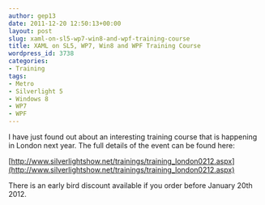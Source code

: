 ```yaml
---
author: gep13
date: 2011-12-20 12:50:13+00:00
layout: post
slug: xaml-on-sl5-wp7-win8-and-wpf-training-course
title: XAML on SL5, WP7, Win8 and WPF Training Course
wordpress_id: 3738
categories:
- Training
tags:
- Metro
- Silverlight 5
- Windows 8
- WP7
- WPF
---
```


I have just found out about an interesting training course that is happening in London next year. The full details of the event can be found here:

[http://www.silverlightshow.net/trainings/training_london0212.aspx](http://www.silverlightshow.net/trainings/training_london0212.aspx)

There is an early bird discount available if you order before January 20th 2012.
